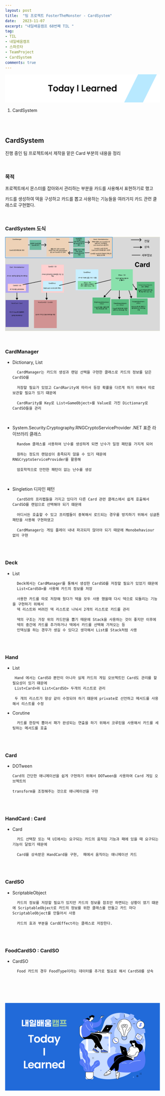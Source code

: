```yaml
---
layout: post
title:  "팀 프로젝트 FosterTheMonster - CardSystem"
date:   2023-11-07
excerpt: "내일배움캠프 68번째 TIL "
tag:
- TIL
- 내일배움캠프
- 스파르타
- TeamProject
- CardSystem
comments: true
---
```


![nbcbanner](/assets/img/TILbanner.png)

1. CardSystem


<br/>
<br/>


## CardSystem

진행 중인 팀 프로젝트에서 제작을 맡은 Card 부분의 내용을 정리

<br/>

### 목적

프로젝트에서 몬스터를 잡아와서 관리하는 부분을 카드를 사용해서 표현하기로 했고

카드를 생성하여 덱을 구성하고 카드를 뽑고 사용하는 기능들을 여러가지 카드 관련 클래스로 구현했다.

<br/>

### CardSystem 도식


![CardSystem을 구현 후 도식화](/assets/img/post/2023-11-07-TIL-68-1.png)


<br/>

### CardManager


- Dictionary, List

        CardManager는 카드의 생성과 랜덤 선택을 구현한 클래스로 카드의 정보를 담은 CardSO를 

        저장할 필요가 있었고 CardRarity에 따라서 등장 확률을 다르게 하기 위해서 따로 보관할 필요가 있기 떄문에

        CardRarity를 Key로 List<GameObject>를 Value로 가진 Dictionary로 CardSO들을 관리

<br/>

- System.Security.Cryptography.RNGCryptoServiceProvider .NET 표준 라이브러리 클래스

        Random 클래스를 사용하여 난수를 생성하게 되면 난수가 일정 패턴을 가지게 되어 

        원하는 정도의 랜덤성이 충족되지 않을 수 있기 때문에 RNGCryptoServiceProvider를 활용해

        암호학적으로 안전한 패턴이 없는 난수를 생성

<br/>


- Singletion 디자인 패턴

        CardSO의 프리펩들을 가지고 있다가 다른 Card 관련 클래스에서 쉽게 호출해서 CardSO를 랜덤으로 선택해야 되기 떄문에

        어디서든 호출할 수 있고 프리펩들이 중복해서 로드되는 경우를 방지하기 위해서 싱글톤 패턴을 사용해 구현하였고

        CardManager는 게임 플레이 내내 파괴되지 않아야 되기 때문에 Monobehaviour 없이 구현



<br/>
<br/>

### Deck

- List

        Deck에서는 CardManager를 통해서 생성한 CardSO를 저장할 필요가 있었기 떄문에 
        List<CardSO>를 사용해 카드의 정보를 저장

        사용한 카드를 따로 저장해 뒀다가 덱을 모두 사용 했을때 다시 덱으로 되돌리는 기능을 구현하기 위해서
        덱 리스트와 버려진 덱 리스트로 나눠서 2개의 리스트로 카드를 관리

        덱의 구조는 가장 위의 카드만을 뽑기 때문에 Stack을 사용하는 것이 좋지만 이후에 
        덱의 중간에 카드를 추가하거나 덱에서 카드를 선택해 가져오는 등 
        인덱싱을 하는 경우가 생길 수 있다고 생각해서 List를 Stack처럼 사용


<br/>
<br/>

### Hand

-  List

        Hand 에서는 CardSO 뿐만이 아니라 실제 카드의 게임 오브젝트인 Card도 관리를 할 필요성이 있기 떄문에
        List<Card>와 List<CardSO> 두개의 리스트로 관리 
        
        두 개의 리스트가 항상 같이 수정되야 하기 떄문에 private로 선언하고 메서드를 사용해서 리스트를 수정

- Corutine

        카드를 한장씩 뽑아서 패가 완성되는 연출을 하기 위해서 코루틴을 사용해서 카드를 세팅하는 메서드를 호출


<br/>
<br/>

### Card

  - DOTween

        Card의 간단한 애니메이션을 쉽게 구현하기 위해서 DOTween을 사용하여 Card 게임 오브젝트의

        transform을 조정해주는 것으로 애니메이션을 구현


<br/>
<br/>

### HandCard : Card

- Card

        카드 선택창 또는 덱 UI에서는 요구되는 카드의 움직임 기능과 패에 있을 때 요구되는 기능이 달랐기 때문에

        Card를 상속받은 HandCard을 구현,  패에서 움직이는 애니메이션 카드


<br/>
<br/>

### CardSO

- ScriptableObject

        카드의 정보를 저장할 필요가 있지만 카드의 정보를 참조만 하면되는 상황이 였기 떄문에 ScriptableObject로 카드의 정보를 위한 클래스를 만들고 카드 마다 ScriptableObject를 만들어서 사용

        카드의 효과 부분을 CardEffect라는 클래스로 저장한다.

<br/>
<br/>

### FoodCardSO : CardSO

- CardSO

        Food 카드의 경우 FoodType이라는 데이터를 추가로 필요로 해서 CardSO를 상속


<br/>
<br/>











<br/>
<br/>

![nbcthumbnail](/assets/img/thumbnail-image.png)